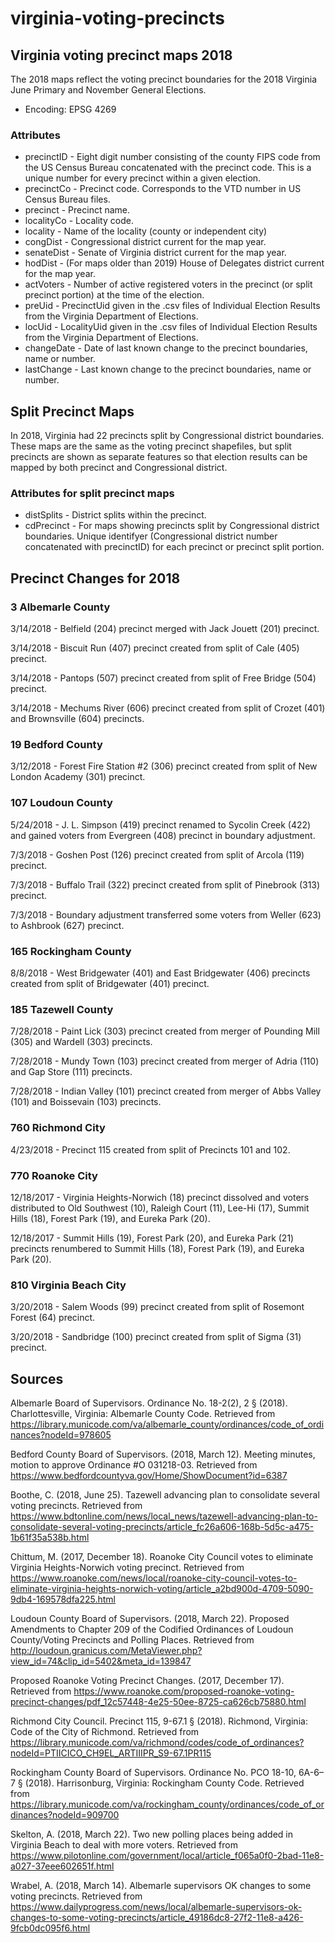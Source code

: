 # virginia-voting-precincts
## Virginia voting precinct maps 2018
The 2018 maps reflect the voting precinct boundaries for the 2018 Virginia June Primary and November General Elections.
* Encoding: EPSG 4269
### Attributes
* precinctID - Eight digit number consisting of the county FIPS code from the US Census Bureau concatenated with the precinct code. This is a unique number for every precinct within a given election.
* precinctCo - Precinct code. Corresponds to the VTD number in US Census Bureau files.
* precinct - Precinct name.
* localityCo - Locality code.
* locality - Name of the locality (county or independent city)
* congDist - Congressional district current for the map year.
* senateDist - Senate of Virginia district current for the map year.
* hodDist - (For maps older than 2019) House of Delegates district current for the map year.
* actVoters - Number of active registered voters in the precinct (or split precinct portion) at the time of the election.
* preUid - PrecinctUid given in the .csv files of Individual Election Results from the Virginia Department of Elections.
* locUid - LocalityUid given in the .csv files of Individual Election Results from the Virginia Department of Elections.
* changeDate - Date of last known change to the precinct boundaries, name or number.
* lastChange - Last known change to the precinct boundaries, name or number.
## Split Precinct Maps
In 2018, Virginia had 22 precincts split by Congressional district boundaries. These maps are the same as the voting precinct shapefiles, but split precincts are shown as separate features so that election results can be mapped by both precinct and Congressional district.
### Attributes for split precinct maps
* distSplits - District splits within the precinct.
* cdPrecinct - For maps showing precincts split by Congressional district boundaries. Unique identifyer (Congressional district number concatenated with precinctID) for each precinct or precinct split portion.
## Precinct Changes for 2018
### 3 Albemarle County
3/14/2018 - Belfield (204) precinct merged with Jack Jouett (201) precinct.

3/14/2018 - Biscuit Run (407) precinct created from split of Cale (405) precinct.

3/14/2018 - Pantops (507) precinct created from split of Free Bridge (504) precinct.

3/14/2018 - Mechums River (606) precinct created from split of Crozet (401) and Brownsville (604) precincts.
### 19 Bedford County
3/12/2018 - Forest Fire Station #2 (306) precinct created from split of New London Academy (301) precinct.
### 107 Loudoun County
5/24/2018 - J. L. Simpson (419) precinct renamed to Sycolin Creek (422) and gained voters from Evergreen (408) precinct in boundary adjustment.

7/3/2018 - Goshen Post (126) precinct created from split of Arcola (119) precinct.

7/3/2018 - Buffalo Trail (322) precinct created from split of Pinebrook (313) precinct.

7/3/2018 - Boundary adjustment transferred some voters from Weller (623) to Ashbrook (627) precinct.
### 165 Rockingham County
8/8/2018 - West Bridgewater (401) and East Bridgewater (406) precincts created from split of Bridgewater (401) precinct.
### 185 Tazewell County
7/28/2018 - Paint Lick (303) precinct created from merger of Pounding Mill (305) and Wardell (303) precincts.

7/28/2018 - Mundy Town (103) precinct created from merger of Adria (110) and Gap Store (111) precincts.

7/28/2018 - Indian Valley (101) precinct created from merger of Abbs Valley (101) and Boissevain (103) precincts.
### 760 Richmond City
4/23/2018 - Precinct 115 created from split of Precincts 101 and 102.
### 770 Roanoke City
12/18/2017 - Virginia Heights-Norwich (18) precinct dissolved and voters distributed to Old Southwest (10), Raleigh Court (11), Lee-Hi (17), Summit Hills (18), Forest Park (19), and Eureka Park (20).

12/18/2017 - Summit Hills (19), Forest Park (20), and Eureka Park (21) precincts renumbered to Summit Hills (18), Forest Park (19), and Eureka Park (20).
### 810 Virginia Beach City
3/20/2018 - Salem Woods (99) precinct created from split of Rosemont Forest (64) precinct.

3/20/2018 - Sandbridge (100) precinct created from split of Sigma (31) precinct.

## Sources
Albemarle Board of Supervisors. Ordinance No. 18-2(2), 2 § (2018). Charlottesville, Virginia: Albemarle County Code. Retrieved from https://library.municode.com/va/albemarle_county/ordinances/code_of_ordinances?nodeId=978605

Bedford County Board of Supervisors. (2018, March 12). Meeting minutes, motion to approve Ordinance #O 031218-03. Retrieved from https://www.bedfordcountyva.gov/Home/ShowDocument?id=6387

Boothe, C. (2018, June 25). Tazewell advancing plan to consolidate several voting precincts. Retrieved from https://www.bdtonline.com/news/local_news/tazewell-advancing-plan-to-consolidate-several-voting-precincts/article_fc26a606-168b-5d5c-a475-1b61f35a538b.html

Chittum, M. (2017, December 18). Roanoke City Council votes to eliminate Virginia Heights-Norwich voting precinct. Retrieved from https://www.roanoke.com/news/local/roanoke-city-council-votes-to-eliminate-virginia-heights-norwich-voting/article_a2bd900d-4709-5090-9db4-169578dfa225.html

Loudoun County Board of Supervisors. (2018, March 22). Proposed Amendments to Chapter 209 of the Codified Ordinances of Loudoun County/Voting Precincts and Polling Places. Retrieved from http://loudoun.granicus.com/MetaViewer.php?view_id=74&clip_id=5402&meta_id=139847

Proposed Roanoke Voting Precinct Changes. (2017, December 17). Retrieved from https://www.roanoke.com/proposed-roanoke-voting-precinct-changes/pdf_12c57448-4e25-50ee-8725-ca626cb75880.html

Richmond City Council. Precinct 115, 9-67.1 § (2018). Richmond, Virginia: Code of the City of Richmond. Retrieved from https://library.municode.com/va/richmond/codes/code_of_ordinances?nodeId=PTIICICO_CH9EL_ARTIIIPR_S9-67.1PR115

Rockingham County Board of Supervisors. Ordinance No. PCO 18-10, 6A-6–7 § (2018). Harrisonburg, Virginia: Rockingham County Code. Retrieved from https://library.municode.com/va/rockingham_county/ordinances/code_of_ordinances?nodeId=909700

Skelton, A. (2018, March 22). Two new polling places being added in Virginia Beach to deal with more voters. Retrieved from https://www.pilotonline.com/government/local/article_f065a0f0-2bad-11e8-a027-37eee602651f.html

Wrabel, A. (2018, March 14). Albemarle supervisors OK changes to some voting precincts. Retrieved from https://www.dailyprogress.com/news/local/albemarle-supervisors-ok-changes-to-some-voting-precincts/article_49186dc8-27f2-11e8-a426-9fcb0dc095f6.html